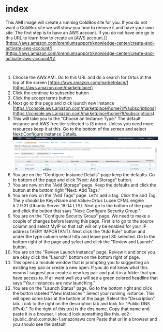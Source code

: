 # index

This AMI image will create a running ColdBox site for you. If you do not want a ColdBox site we will show you how to remove it and have your own site. The first step is to have an AWS account. If you do not have one go to this URL to learn how to create an \[AWS account.\]\( [https://aws.amazon.com/premiumsupport/knowledge-center/create-and-activate-aws-account/](https://aws.amazon.com/premiumsupport/knowledge-center/create-and-activate-aws-account/)\)

‌

1. Choose the AWS AMI. Go to this URL and do a search for Ortus at the top of the screen [https://aws.amazon.com/marketplace/](https://aws.amazon.com/marketplace/)
2. Click the continue to subscribe button
3. Click the accept terms button
4. Next go to this page and click launch new instance [https://console.aws.amazon.com/marketplace/home?\#/subscriptions](https://console.aws.amazon.com/marketplace/home?#/subscriptions)
5. This will take you to the "Choose an Instance Type." The default instance and AWS free tier selected is t3.micro. Unless you need more resources keep it at this. Go to the bottom of the screen and select Next:Configure Instance Details. ![Step 2](https://raw.githubusercontent.com/murpg/murpg.github.io/master/images/step2.png)
6. You are on the "Configure Instance Details" page keep the defaults. Go to bottom of the page and click "Next: Add Storage" button.
7. You are now on the "Add Storage" page. Keep the defaults and click the button at the bottom right "Next: Add Tags."
8. You are now on the "Add Tags" page. Let's add a tag. Click the add Tag. The y should be Key=Name and Value=Ortus Lucee CFML engine 5.2.9.31 \(Ubuntu Server 18.04 LTS\). Next go to the bottom of the page and click the button that says "Next: Configure Security Group."
9. You are on the "Configure Security Group" page. We need to make a couple of changes before leaving this page. First is to go to the source column and select MyIP so that ssh will only be enabled for your IP address \(VERY IMPORTANT\). Next click the "Add Rule" button and under the type column select http and leave port 80 selected. Go to the bottom right of the page and select and click the "Review and Launch" button.
10. You are on the "Review Launch Instance" page. Review it and once you are okay click the "Launch" bottom on the bottom right of page.
11. This opens a module window that is prompting you to suggesting an existing key pair or create a new open. If you do not know what this means I suggest you create a new key pair and put it in a folder that you have access to. If all went well you will see a green colored headline that says "Your instances are now launching."
12. You are on the "Launch Status" page. Go to the bottom right and click the button labeled "View Instances." Select your running instance. This will open some tabs at the bottom of the page. Select the "Description" tab. Look to the right on the description tab and look for "Public DNS \(IPv4\)." To the right of this text is the dns name. Copy that name and paste it in a browser. I should look something like this. ec2-{public\_dns}.compute-1.amazonaws.com Paste that url in a browser and you should see the default

